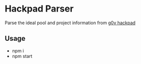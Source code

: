 Hackpad Parser
======

Parse the ideal pool and project information from [g0v hackpad](https://g0v.hackpad.com)


## Usage

- npm i
- npm start
